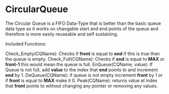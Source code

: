 # CircularQueue

The Circular Queue is a FIFO Data-Type that is better than the basic queue data type as it works on changable start and end points of the queue and therefore is more easily reuseable and self sustaining.

Included Functions:

Check_Empty(CQName): Checks if **front** is equal to **end** if this is true then the queue is empty.
Check_Full(CQName): Checks if **end** is equal to **MAX** or **front-1** this would mean the queue is full.
EnQueue(CQName, value): If Queue is not full, add **value** to the index that **end** points to and increment **end** by 1.
DeQueue(CQName): if queue is not empty increment **front** by 1 or if **front** is equal to **MAX** make it 0.
Peak(CQName): returns value at index that **front** points to without changing any pointer or removing any values.


